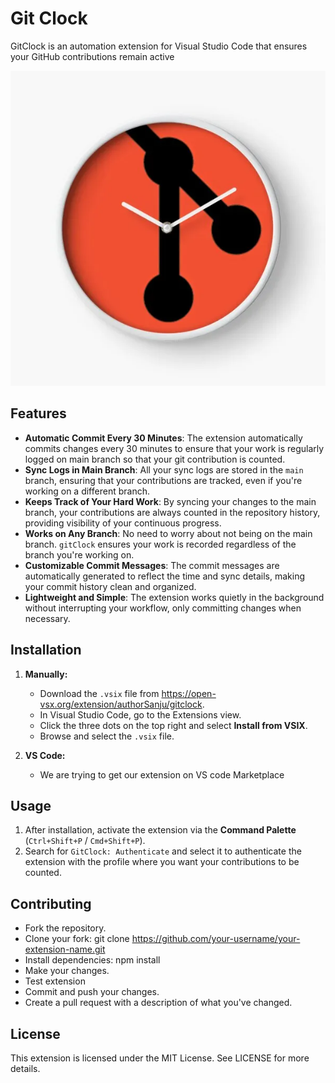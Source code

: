 # Git Clock

GitClock is an automation extension for Visual Studio Code that ensures your GitHub contributions remain active

![Extension Logo](https://raw.githubusercontent.com/author-sanjay/gitclock/master/logo.jpeg)

## Features

- **Automatic Commit Every 30 Minutes**: The extension automatically commits changes every 30 minutes to ensure that your work is regularly logged on main branch so that your git contribution is counted.
- **Sync Logs in Main Branch**: All your sync logs are stored in the `main` branch, ensuring that your contributions are tracked, even if you're working on a different branch.
- **Keeps Track of Your Hard Work**: By syncing your changes to the main branch, your contributions are always counted in the repository history, providing visibility of your continuous progress.
- **Works on Any Branch**: No need to worry about not being on the main branch. `gitClock` ensures your work is recorded regardless of the branch you're working on.
- **Customizable Commit Messages**: The commit messages are automatically generated to reflect the time and sync details, making your commit history clean and organized.
- **Lightweight and Simple**: The extension works quietly in the background without interrupting your workflow, only committing changes when necessary.

## Installation
1. **Manually:**
   - Download the `.vsix` file from  https://open-vsx.org/extension/authorSanju/gitclock.
   - In Visual Studio Code, go to the Extensions view.
   - Click the three dots on the top right and select **Install from VSIX**.
   - Browse and select the `.vsix` file.

2. **VS Code:**
    - We are trying to get our extension on VS code Marketplace

## Usage
1. After installation, activate the extension via the **Command Palette** (`Ctrl+Shift+P` / `Cmd+Shift+P`).
2. Search for `GitClock: Authenticate` and select it to authenticate the extension with the profile where you want your contributions to be counted.

## Contributing
- Fork the repository.
- Clone your fork: git clone https://github.com/your-username/your-extension-name.git
- Install dependencies: npm install
- Make your changes.
- Test extension
- Commit and push your changes.
- Create a pull request with a description of what you've changed.

## License
This extension is licensed under the MIT License. See LICENSE for more details.
